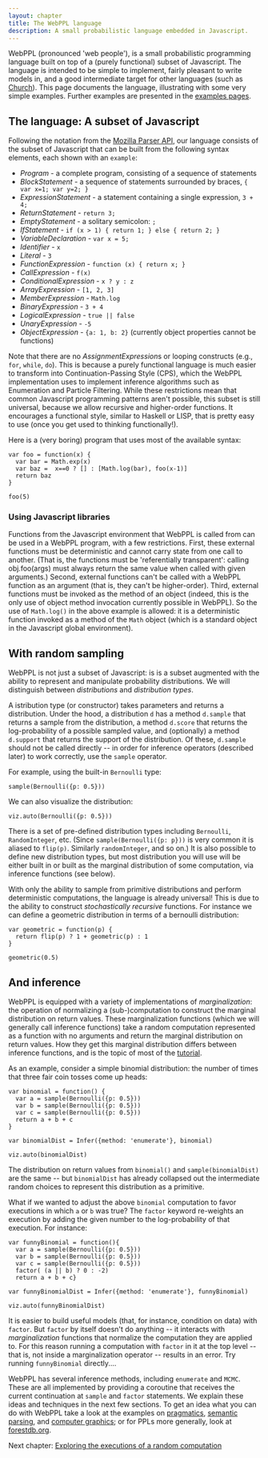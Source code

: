 ```yaml
---
layout: chapter
title: The WebPPL language
description: A small probabilistic language embedded in Javascript.
---
```



WebPPL (pronounced 'web people'), is a small probabilistic programming language built on top of a (purely functional) subset of Javascript. 
The language is intended to be simple to implement, fairly pleasant to write models in, and a good intermediate target for other languages (such as [Church](https://probmods.org)).
This page documents the language, illustrating with some very simple examples. Further examples are presented in the [examples pages](../index.html#examples).

## The language: A subset of Javascript

Following the notation from the [Mozilla Parser API](https://developer.mozilla.org/en-US/docs/Mozilla/Projects/SpiderMonkey/Parser_API), our language consists of the subset of Javascript that can be built from the following syntax elements, each shown with an `example`:

- *Program* - a complete program, consisting of a sequence of statements
- *BlockStatement* - a sequence of statements surrounded by braces, `{ var x=1; var y=2; }`
- *ExpressionStatement* - a statement containing a single expression, `3 + 4;`
- *ReturnStatement* - `return 3;`
- *EmptyStatement* - a solitary semicolon: `;`
- *IfStatement* - `if (x > 1) { return 1; } else { return 2; }`
- *VariableDeclaration* - `var x = 5;`
- *Identifier* - `x`
- *Literal* - `3`
- *FunctionExpression* - `function (x) { return x; }`
- *CallExpression* - `f(x)`
- *ConditionalExpression* - `x ? y : z`
- *ArrayExpression* - `[1, 2, 3]`
- *MemberExpression* - `Math.log`
- *BinaryExpression* - `3 + 4`
- *LogicalExpression* - `true || false`
- *UnaryExpression* - `-5`
- *ObjectExpression* - `{a: 1, b: 2}` (currently object properties cannot be functions)

Note that there are no *AssignmentExpression*s or looping constructs (e.g., `for`, `while`, `do`). This is because a purely functional language is much easier to transform into Continuation-Passing Style (CPS), which the WebPPL implementation uses to implement inference algorithms such as Enumeration and Particle Filtering.
While these restrictions mean that common Javascript programming patterns aren't possible, this subset is still universal, because we allow recursive and higher-order functions. It encourages a functional style, similar to Haskell or LISP, that is pretty easy to use (once you get used to thinking functionally!).

Here is a (very boring) program that uses most of the available syntax:

~~~~
var foo = function(x) {
  var bar = Math.exp(x)
  var baz =  x==0 ? [] : [Math.log(bar), foo(x-1)]
  return baz
}

foo(5) 
~~~~

### Using Javascript libraries

Functions from the Javascript environment that WebPPL is called from can be used in a WebPPL program, with a few restrictions. First, these external functions must be deterministic and cannot carry state from one call to another. (That is, the functions must be 'referentially transparent': calling obj.foo(args) must always return the same value when called with given arguments.) Second, external functions can't be called with a WebPPL function as an argument (that is, they can't be higher-order). Third, external functions must be invoked as the method of an object (indeed, this is the only use of object method invocation currently possible in WebPPL). So the use of `Math.log()` in the above example is allowed: it is a deterministic function invoked as a method of the `Math` object (which is a standard object in the Javascript global environment).

## With random sampling

WebPPL is not just a subset of Javascript: is is a subset augmented with the ability to represent and manipulate probability distributions. We will distinguish between *distributions* and *distribution types*. 

A istribution type (or constructor) takes parameters and returns a distribution. Under the hood, a distribution `d` has a method `d.sample` that returns a sample from the distribution, a method `d.score` that returns the log-probability of a possible sampled value, and (optionally) a method `d.support` that returns the support of the distribution. Of these, `d.sample` should not be called directly -- in order for inference operators (described later) to work correctly, use the `sample` operator.

For example, using the built-in `Bernoulli` type:

~~~~
sample(Bernoulli({p: 0.5}))
~~~~

We can also visualize the distribution:

~~~~
viz.auto(Bernoulli({p: 0.5}))
~~~~

There is a set of pre-defined distribution types including `Bernoulli`, `RandomInteger`, etc. (Since `sample(Bernoulli({p: p}))` is very common it is aliased to `flip(p)`. Similarly `randomInteger`, and so on.) It is also possible to define new distribution types, but most distribution you will use will be either built in or built as the marginal distribution of some computation, via inference functions (see below).

With only the ability to sample from primitive distributions and perform deterministic computations, the language is already universal! This is due to the ability to construct *stochastically recursive* functions. For instance we can define a geometric distribution in terms of a bernoulli distribution:

~~~
var geometric = function(p) {
  return flip(p) ? 1 + geometric(p) : 1
}

geometric(0.5)
~~~


## And inference

WebPPL is equipped with a variety of implementations of *marginalization*: the operation of normalizing a (sub-)computation to construct the marginal distribution on return values. These marginalization functions (which we will generally call inference functions) take a random computation represented as a function with no arguments and return the marginal distribution on return values. How they get this marginal distribution differs between inference functions, and is the topic of most of the [tutorial](../index.html).

As an example, consider a simple binomial distribution: the number of times that three fair coin tosses come up heads:

~~~
var binomial = function() {
  var a = sample(Bernoulli({p: 0.5}))
  var b = sample(Bernoulli({p: 0.5}))
  var c = sample(Bernoulli({p: 0.5}))
  return a + b + c
}

var binomialDist = Infer({method: 'enumerate'}, binomial)

viz.auto(binomialDist)
~~~

The distribution on return values from `binomial()` and `sample(binomialDist)` are the same -- but `binomialDist` has already collapsed out the intermediate random choices to represent this distribution as a primitive.

What if we wanted to adjust the above `binomial` computation to favor executions in which `a` or `b` was true? The `factor` keyword re-weights an execution by adding the given number to the log-probability of that execution. For instance:

~~~
var funnyBinomial = function(){
  var a = sample(Bernoulli({p: 0.5}))
  var b = sample(Bernoulli({p: 0.5}))
  var c = sample(Bernoulli({p: 0.5}))
  factor( (a || b) ? 0 : -2)
  return a + b + c}

var funnyBinomialDist = Infer({method: 'enumerate'}, funnyBinomial)

viz.auto(funnyBinomialDist)
~~~

It is easier to build useful models (that, for instance, condition on data) with `factor`. But `factor` by itself doesn't do anything -- it interacts with *marginalization* functions that normalize the computation they are applied to. For this reason running a computation with `factor` in it at the top level -- that is, not inside a marginalization operator -- results in an error. Try running `funnyBinomial` directly....

WebPPL has several inference methods, including `enumerate` and `MCMC`. These are all implemented by providing a coroutine that receives the current continuation at `sample` and `factor` statements. We explain these ideas and techniques in the next few sections. To get an idea what you can do with WebPPL take a look at the examples on [pragmatics](/examples/pragmatics.html), [semantic parsing](/examples/semanticparsing.html), and [computer graphics](/examples/vision.html); or for PPLs more generally, look at [forestdb.org](http://forestdb.org).

Next chapter: [Exploring the executions of a random computation](/chapters/03-enumeration.html)

